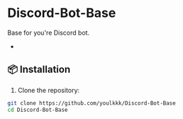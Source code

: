 # Discord-Bot-Base
Base for you're Discord bot.

- 
## 📦 Installation

1. Clone the repository:
```bash
git clone https://github.com/youlkkk/Discord-Bot-Base
cd Discord-Bot-Base
